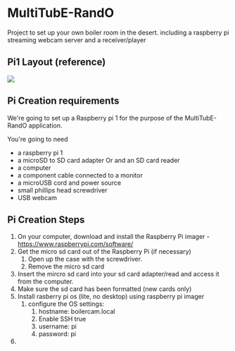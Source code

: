# MultiTubE-RandO

Project to set up your own boiler room in the desert. including a raspberry pi streaming webcam server and a receiver/player

## Pi1 Layout (reference)

![](img/raspberry-Pi-1-layout.png)

## Pi Creation requirements

We're going to set up a Raspberry pi 1 for the purpose of the MultiTubE-RandO application.

You're going to need

- a raspberry pi 1
- a microSD to SD card adapter Or and an SD card reader
- a computer
- a component cable connected to a monitor
- a microUSB cord and power source
- small phillips head screwdriver
- USB webcam
  

## Pi Creation Steps

1. On your computer, download and install the Raspberry Pi imager - <https://www.raspberrypi.com/software/>
3. Get the micro sd card out of the Raspberry Pi (if necessary)
   1. Open up the case with the screwdriver.
   2. Remove the micro sd card
4. Insert the mircro sd card into your sd card adapter/read and access it from the computer.
5. Make sure the sd card has been formatted (new cards only)
6. Install rasberry pi os (lite, no desktop) using raspberry pi imager
   1. configure the OS settings: 
      1. hostname: boilercam.local
      2. Enable SSH true
      3. username: pi
      4. password: pi 
7. 
